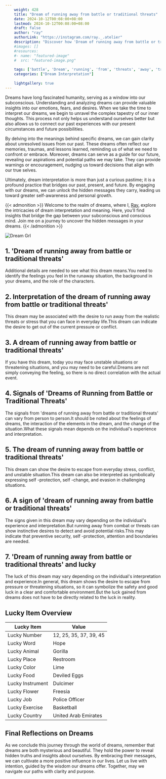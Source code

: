 ```yaml
---
    weight: 428
    title: "Dream of running away from battle or traditional threats"  # Assuming 'title' column exists
    date: 2024-10-12T00:08:00+08:00
    lastmod: 2024-10-12T00:08:00+08:00
    draft: false
    author: "ray"
    authorLink: "https://instagram.com/ray._.atelier"
    description: "Discover how 'Dream of running away from battle or traditional threats' can interpret your future and uncover its significant meanings in your life."
    #images: []
    #resources:
    #- name: "featured-image"
    #  src: "featured-image.png"
    
    tags: ['battle', 'Dream', 'running', 'from', 'threats', 'away', 'traditional']
    categories: ["Dream Interpretation"]
    
    lightgallery: true
---
```

    
Dreams have long fascinated humanity, serving as a window into our subconscious. Understanding and analyzing dreams can provide valuable insights into our emotions, fears, and desires. When we take the time to interpret our dreams, we begin to unravel the complex tapestry of our inner thoughts. This process not only helps us understand ourselves better but also allows us to connect our past experiences with our present circumstances and future possibilities.

By delving into the meanings behind specific dreams, we can gain clarity about unresolved issues from our past. These dreams often reflect our memories, traumas, and lessons learned, reminding us of what we need to confront or embrace. Moreover, dreams can serve as a guide for our future, revealing our aspirations and potential paths we may take. They can provide warnings or encouragement, nudging us toward decisions that align with our true selves.

Ultimately, dream interpretation is more than just a curious pastime; it is a profound practice that bridges our past, present, and future. By engaging with our dreams, we can unlock the hidden messages they carry, leading us toward greater self-awareness and personal growth.

{{< admonition >}}
Welcome to the realm of dreams, where I, [Ray](https://instagram.com/ray._.atelier), explore the intricacies of dream interpretation and meaning. Here, you’ll find insights that bridge the gap between your subconscious and conscious mind. Join me on a journey to uncover the hidden messages in your dreams.
{{< /admonition >}}

![Dream Grl](https://cdn.pixabay.com/photo/2017/11/02/03/35/gothic-2910057_1280.jpg "Dream Grl")

## 1. 'Dream of running away from battle or traditional threats'
Additional details are needed to see what this dream means.You need to identify the feelings you feel in the runaway situation, the background in your dreams, and the role of the characters.

## 2. Interpretation of the dream of running away from battle or traditional threats'
This dream may be associated with the desire to run away from the realistic threats or stress that you can face in everyday life.This dream can indicate the desire to get out of the current pressure or conflict.

## 3. A dream of running away from battle or traditional threats'
If you have this dream, today you may face unstable situations or threatening situations, and you may need to be careful.Dreams are not simply conveying the feeling, so there is no direct correlation with the actual event.

## 4. Signals of 'Dreams of Running from Battle or Traditional Threats'
The signals from 'dreams of running away from battle or traditional threats' can vary from person to person.It should be noted about the feelings of dreams, the interaction of the elements in the dream, and the change of the situation.What these signals mean depends on the individual's experience and interpretation.

## 5. The dream of running away from battle or traditional threats'
This dream can show the desire to escape from everyday stress, conflict, and unstable situation.This dream can also be interpreted as symbolically expressing self -protection, self -change, and evasion in challenging situations.

## 6. A sign of 'dream of running away from battle or traditional threats'
The signs given in this dream may vary depending on the individual's experience and interpretation.But running away from combat or threats can show instinctive desires to detect and avoid potential risks.This may indicate that preventive security, self -protection, attention and boundaries are needed.

## 7. 'Dream of running away from battle or traditional threats' and lucky
The luck of this dream may vary depending on the individual's interpretation and experience.In general, this dream shows the desire to escape from pressure or threatening situations, so it can symbolize the safety and good luck in a clear and comfortable environment.But the luck gained from dreams does not have to be directly related to the luck in reality.

## Lucky Item Overview
| Lucky Item          | Value              |
|---------------|--------------------|
| Lucky Number        | 12, 25, 35, 37, 39, 45  |
| Lucky Word          | Hope |
| Lucky Animal        | Gorilla |
| Lucky Place         | Restroom     |
| Lucky Color         | Lime     |
| Lucky Food          | Deviled Eggs      |
| Lucky Instrument    | Dulcimer |
| Lucky Flower        | Freesia    |
| Lucky Job           | Police Officer       |
| Lucky Exercise      | Basketball  |
| Lucky Country       | United Arab Emirates    |


##  Final Reflections on Dreams

As we conclude this journey through the world of dreams, remember that dreams are both mysterious and beautiful. They hold the power to reveal hidden truths and insights about ourselves. By embracing their messages, we can cultivate a more positive influence in our lives. Let us live with intention, guided by the wisdom our dreams offer. Together, may we navigate our paths with clarity and purpose.
